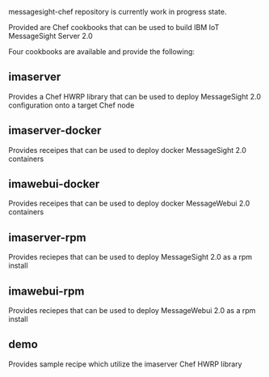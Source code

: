 messagesight-chef repository is currently work in progress state.

Provided are Chef cookbooks that can be used to build IBM IoT MessageSight Server 2.0

Four cookbooks are available and provide the following:

imaserver
----
Provides a Chef HWRP library that can be used to deploy MessageSight 2.0 configuration onto a target Chef node
	
imaserver-docker
----

Provides receipes that can be used to deploy docker MessageSight 2.0 containers
    
imawebui-docker
----

Provides receipes that can be used to deploy docker MessageWebui 2.0 containers
    
imaserver-rpm
----
Provides reciepes that can be used to deploy MessageSight 2.0 as a rpm install
	
imawebui-rpm
----
Provides reciepes that can be used to deploy MessageWebui 2.0 as a rpm install
		
demo
----

Provides sample recipe which utilize the imaserver Chef HWRP library	